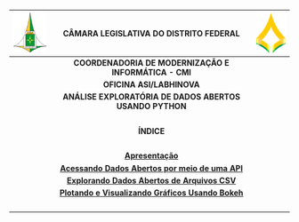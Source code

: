 ![alt text](figs/logoLEFT.png "CLDF") | CÂMARA LEGISLATIVA DO DISTRITO FEDERAL | ![alt text](figs/logoRIGHT.png "CLDF")
--- | :---: | ---
&nbsp;| **COORDENADORIA DE MODERNIZAÇÃO E INFORMÁTICA - CMI** |&nbsp; 
&nbsp;| **OFICINA ASI/LABHINOVA** |&nbsp; 
&nbsp;| **ANÁLISE EXPLORATÓRIA DE DADOS ABERTOS USANDO PYTHON** |&nbsp; 
&nbsp;|&nbsp;|&nbsp; 
&nbsp;| **ÍNDICE**|&nbsp; 
&nbsp;|&nbsp;|&nbsp; 
&nbsp;| **[Apresentação](apresentacao.ipynb)** |&nbsp; 
&nbsp;| **[Acessando Dados Abertos por meio de uma API](etapas/json/json.ipynb)** |&nbsp; 
&nbsp;| **[Explorando Dados Abertos de Arquivos CSV](etapas/csv/csv.ipynb)** | &nbsp;
&nbsp;| **[Plotando e Visualizando Gráficos Usando Bokeh](etapas/bokeh/bokeh.ipynb)** |&nbsp; 
&nbsp;|&nbsp;|&nbsp;